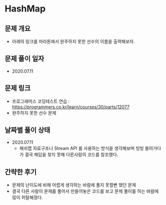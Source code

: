 # HashMap
## 문제 개요
- 아래의 링크를 마라톤에서 완주하지 못한 선수의 이름을 출력해보자.
## 문제 풀이 일자
- 2020.07.11
## 문제 링크
- 프로그래머스 코딩테스트 연습 : <https://programmers.co.kr/learn/courses/30/parts/12077>
- 완주하지 못한 선수 문제
## 날짜별 풀이 상태
- 2020.07.11
  - 해쉬맵 자료구조나 Stream API 를 사용하는 방식을 생각해보며 빙빙 돌아가다가 결국 해답을 찾지 못해 다른사람의 코드를 참조했다.
## 간략한 후기
- 문제의 난이도에 비해 어렵게 생각하는 바람에 풀지 못할뻔 했던 문제
- 결국 다른 사람이 문제를 풀어서 만들어놓은 코드를 보고 문제 풀이를 하는 바람에 많이 허탈해졌다.
